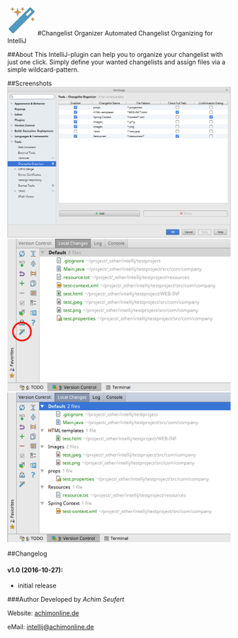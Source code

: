 ![alt tag](https://raw.githubusercontent.com/4ch1m/ChangelistOrganizer/master/resources/icons/icon_64x64.png)
#Changelist Organizer
Automated Changelist Organizing for IntelliJ

##About
This IntelliJ-plugin can help you to organize your changelist with just one click.
Simply define your wanted changelists and assign files via a simple wildcard-pattern.

##Screenshots
![alt tag](https://raw.githubusercontent.com/4ch1m/ChangelistOrganizer/master/screenshots/settings.png)
![alt tag](https://raw.githubusercontent.com/4ch1m/ChangelistOrganizer/master/screenshots/changelist-before.png)
![alt tag](https://raw.githubusercontent.com/4ch1m/ChangelistOrganizer/master/screenshots/changelist-after.png)

##Changelog
#### **v1.0** (2016-10-27):
* initial release

###Author
Developed by *Achim Seufert*

Website: [achimonline.de](http://www.achimonline.de)

eMail: [intellij@achimonline.de](mailto:intellij@achimonline.de)
